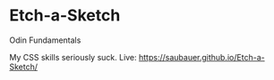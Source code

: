 # Etch-a-Sketch
Odin Fundamentals

My CSS skills seriously suck.
Live: https://saubauer.github.io/Etch-a-Sketch/
